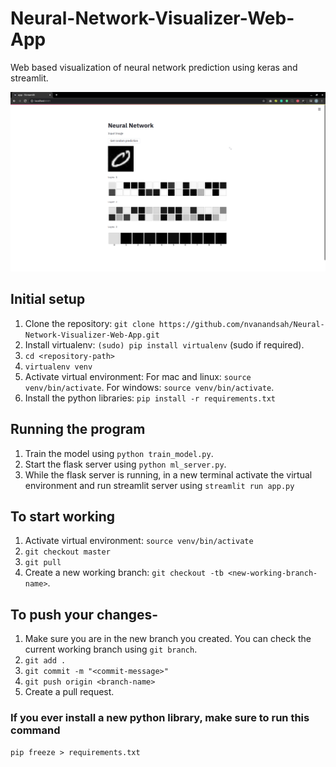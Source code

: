 # Neural-Network-Visualizer-Web-App
Web based visualization of neural network prediction using keras and streamlit. 

![Working screen](Docs/example.png "Working demo")
## Initial setup
1. Clone the repository: `git clone https://github.com/nvanandsah/Neural-Network-Visualizer-Web-App.git`
2. Install virtualenv: `(sudo) pip install virtualenv` (sudo if required).
3. `cd <repository-path>`
4. `virtualenv venv`
5. Activate virtual environment: 
    For mac and linux: `source venv/bin/activate`.
    For windows: `source venv/bin/activate`.
6. Install the python libraries: `pip install -r requirements.txt`

## Running the program
1. Train the model using `python train_model.py`.
2. Start the flask server using `python ml_server.py`.
3. While the flask server is running, in a new terminal activate the virtual environment and run streamlit server using `streamlit run app.py`

## To start working
1. Activate virtual environment: `source venv/bin/activate`
2. `git checkout master`
3. `git pull`
4. Create a new working branch: `git checkout -tb <new-working-branch-name>`.

## To push your changes-
1. Make sure you are in the new branch you created. You can check the current working branch using `git branch`.
2. `git add .`
3. `git commit -m "<commit-message>"`
4. `git push origin <branch-name>`
5. Create a pull request.

### If you ever install a new python library, make sure to run this command
`pip freeze > requirements.txt`

